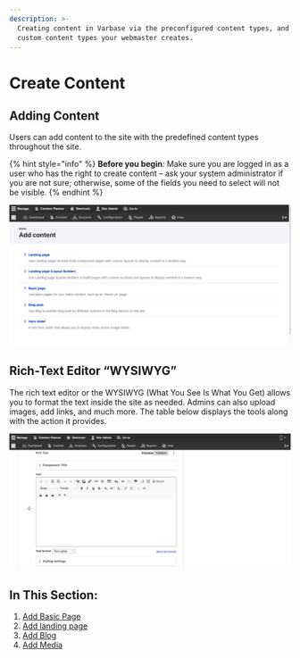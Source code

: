 ```yaml
---
description: >-
  Creating content in Varbase via the preconfigured content types, and any
  custom content types your webmaster creates.
---
```


# Create Content

## **Adding Content**

Users can add content to the site with the predefined content types throughout the site.

{% hint style="info" %}
**Before you begin**: Make sure you are logged in as a user who has the right to create content – ask your system administrator if you are not sure; otherwise, some of the fields you need to select will not be visible.
{% endhint %}

![](../../../.gitbook/assets/add_content_test_qa_varbase_8_8_x_development_13_07_2020.png)

## Rich-Text Editor “WYSIWYG”

The rich text editor or the WYSIWYG \(What You See Is What You Get\) allows you to format the text inside the site as needed. Admins can also upload images, add links, and much more. The table below displays the tools along with the action it provides. 

![ WYSIWYG in rish editor ](../../../.gitbook/assets/content.png)

## In This Section:

1. [Add Basic Page](add-a-basic-page.md)
2. [Add landing page](add-a-landing-page.md)
3. [Add Blog](add-blog.md)
4. [Add Media](add-media/)

